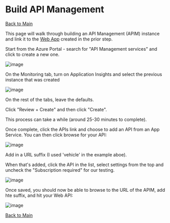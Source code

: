 # Build API Management
[Back to Main](README.md)

This page will walk through building an API Management (APIM) instance and link it to the [Web App](BuildAPI.md) created in the prior step.

Start from the Azure Portal - search for "API Management services" and click to create a new one.

![image](https://user-images.githubusercontent.com/16612216/148633055-86e2caec-c392-4a10-9891-60c6f9294d39.png)

On the Monitoring tab, turn on Application Insights and select the previous instance that was created

![image](https://user-images.githubusercontent.com/16612216/148633027-b9a3d0c7-8927-46b1-86ba-7fc9a0f45db0.png)

On the rest of the tabs, leave the defaults.

Click "Review + Create" and then click "Create".

This process can take a while (around 25-30 minutes to complete).

Once complete, click the APIs link and choose to add an API from an App Service.  You can then click browse for your API:

![image](https://user-images.githubusercontent.com/16612216/148633896-8bbd7ef2-6782-4df1-97df-77f60c0902d7.png)

Add in a URL suffix (I used 'vehicle' in the example aboe).

When that's added, click the API in the list, select settings from the top and uncheck the "Subscription required" for our testing.

![image](https://user-images.githubusercontent.com/16612216/148633961-bce5b912-c107-4744-bc8c-d9d384153d5d.png)

Once saved, you should now be able to browse to the URL of the APIM, add hte suffix, and hit your Web API:

![image](https://user-images.githubusercontent.com/16612216/148634005-152e9371-80df-4166-9091-cafa9dcda34f.png)


[Back to Main](README.md)

